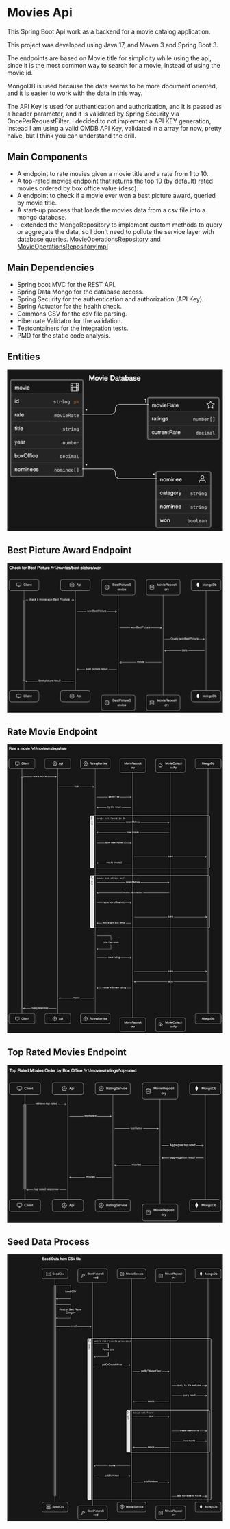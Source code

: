 # Movies Api

This Spring Boot Api work as a backend for a movie catalog application.

This project was developed using Java 17, and Maven 3 and Spring Boot 3.

The endpoints are based on Movie title for simplicity while using the api, since it is the most common way to search for a movie, instead of using the movie id.

MongoDB is used because the data seems to be more document oriented, and it is easier to work with the data in this way.

The API Key is used for authentication and authorization, and it is passed as a header parameter, and it is validated by Spring Security via OncePerRequestFilter. 
I decided to not implement a API KEY generation, instead I am using a valid OMDB API Key, validated in a array for now, pretty naive, but I think you can understand the drill.

## Main Components

* A endpoint to rate movies given a movie title and a rate from 1 to 10.
* A top-rated movies endpoint that returns the top 10 (by default) rated movies ordered by box office value (desc).
* A endpoint to check if a movie ever won a best picture award, queried by movie title.
* A start-up process that loads the movies data from a csv file into a mongo database.
* I extended the MongoRepository to implement custom methods to query or aggregate the data, so I don't need to pollute the service layer with database queries. [MovieOperationsRepository](./src/main/java/com/backbase/movies/domain/movies/repository/MovieOperationsRepository.java) and [MovieOperationsRepositoryImpl](./src/main/java/com/backbase/movies/domain/movies/repository/MovieOperationsRepositoryImpl.java)

## Main Dependencies

* Spring boot MVC for the REST API.
* Spring Data Mongo for the database access.
* Spring Security for the authentication and authorization (API Key).
* Spring Actuator for the health check.
* Commons CSV for the csv file parsing.
* Hibernate Validator for the validation.
* Testcontainers for the integration tests.
* PMD for the static code analysis.

## Entities

![Entities](./images/entities.png)

## Best Picture Award Endpoint

![Best Picture Award](./images/best_picture.png)

## Rate Movie Endpoint

![Rate Movie](./images/movie_rate.png)

## Top Rated Movies Endpoint

![Top Rated Movies](./images/top_rated.png)

## Seed Data Process

![Seed Data](./images/seed_db.png)